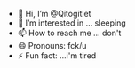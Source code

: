 - 👋 Hi, I’m @Qitogitlet
- 👀 I’m interested in ... sleeping
- 📫 How to reach me ... don't
- 😄 Pronouns: fck/u
- ⚡ Fun fact: ...i'm tired

<!---
Qitogitlet/Qitogitlet is a ✨ special ✨ repository because its `README.md` (this file) appears on your GitHub profile.
You can click the Preview link to take a look at your changes.
--->
